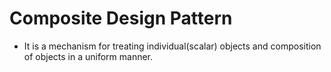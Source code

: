 # Composite Design Pattern
- It is a mechanism for treating individual(scalar) objects and composition of objects in a uniform manner.
